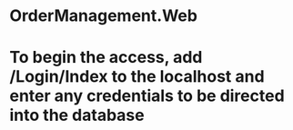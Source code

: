 # OrderManagement.Web
# To begin the access, add /Login/Index to the localhost and enter any credentials to be directed into the database
